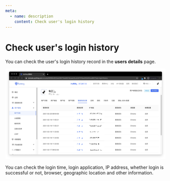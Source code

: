 ```yaml
---
meta:
  - name: description
    content: Check user's login history
---
```


# Check user's login history

<LastUpdated/>

You can check the user's login history record in the **users details** page.

![](./images/login-history.jpg)

You can check the login time, login application, IP address, whether login is successful or not, browser, geographic location and other information.
